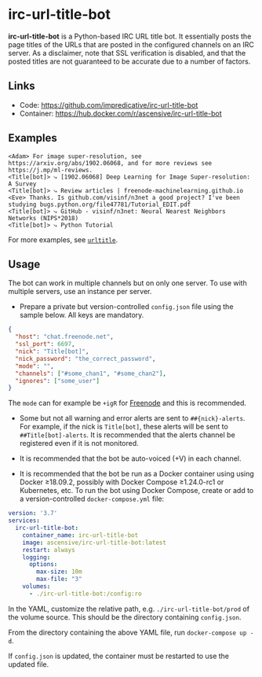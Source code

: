# irc-url-title-bot
**irc-url-title-bot** is a Python-based IRC URL title bot.
It essentially posts the page titles of the URLs that are posted in the configured channels on an IRC server.
As a disclaimer, note that SSL verification is disabled, and that the posted titles are not guaranteed to be accurate
due to a number of factors.

## Links
* Code: https://github.com/impredicative/irc-url-title-bot
* Container: https://hub.docker.com/r/ascensive/irc-url-title-bot

## Examples
```text
<Adam> For image super-resolution, see https://arxiv.org/abs/1902.06068, and for more reviews see https://j.mp/ml-reviews.
<Title[bot]> ⤷ [1902.06068] Deep Learning for Image Super-resolution: A Survey
<Title[bot]> ⤷ Review articles | freenode-machinelearning.github.io
<Eve> Thanks. Is github.com/visinf/n3net a good project? I've been studying bugs.python.org/file47781/Tutorial_EDIT.pdf
<Title[bot]> ⤷ GitHub - visinf/n3net: Neural Nearest Neighbors Networks (NIPS*2018)
<Title[bot]> ⤷ Python Tutorial
```
For more examples, see [`urltitle`](https://github.com/impredicative/urltitle/).
## Usage
The bot can work in multiple channels but on only one server.
To use with multiple servers, use an instance per server.

* Prepare a private but version-controlled `config.json` file using the sample below. All keys are mandatory.
```json
{
  "host": "chat.freenode.net",
  "ssl_port": 6697,
  "nick": "Title[bot]",
  "nick_password": "the_correct_password",
  "mode": "",
  "channels": ["#some_chan1", "#some_chan2"],
  "ignores": ["some_user"]
}
```
The `mode` can for example be `+igR` for [Freenode](https://freenode.net/kb/answer/usermodes) and this is recommended.

* Some but not all warning and error alerts are sent to `##{nick}-alerts`.
For example, if the nick is `Title[bot]`, these alerts will be sent to `##Title[bot]-alerts`.
It is recommended that the alerts channel be registered even if it is not monitored.

* It is recommended that the bot be auto-voiced (+V) in each channel.

* It is recommended that the bot be run as a Docker container using using Docker ≥18.09.2, possibly with
Docker Compose ≥1.24.0-rc1 or Kubernetes, etc.
To run the bot using Docker Compose, create or add to a version-controlled `docker-compose.yml` file:
```yaml
version: '3.7'
services:
  irc-url-title-bot:
    container_name: irc-url-title-bot
    image: ascensive/irc-url-title-bot:latest
    restart: always
    logging:
      options:
        max-size: 10m
        max-file: "3"
    volumes:
      - ./irc-url-title-bot:/config:ro
```
In the YAML, customize the relative path, e.g. `./irc-url-title-bot/prod` of the volume source.
This should be the directory containing `config.json`.

From the directory containing the above YAML file, run `docker-compose up -d`.

If `config.json` is updated, the container must be restarted to use the updated file.
